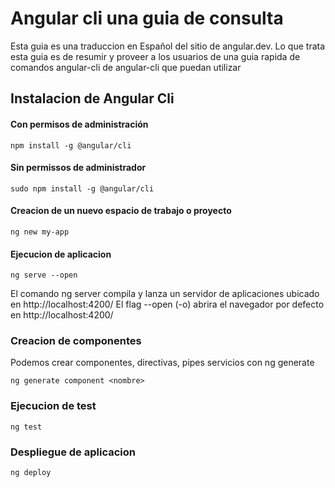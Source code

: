 # Angular cli una guia de consulta

Esta guia es una traduccion en Español del sitio de angular.dev.
Lo que trata esta guia es de resumir y proveer  a los usuarios de una guia rapida de comandos angular-cli
de angular-cli que puedan utilizar

## Instalacion de Angular Cli

#### Con permisos de administración
~~~
npm install -g @angular/cli
~~~

#### Sin permissos de administrador
~~~
sudo npm install -g @angular/cli 
~~~

#### Creacion de un nuevo espacio de trabajo o proyecto
~~~
ng new my-app
~~~

#### Ejecucion de aplicacion
~~~
ng serve --open
~~~
El comando ng server compila y lanza un servidor de aplicaciones ubicado en  http://localhost:4200/
El flag --open (-o) abrira el navegador por defecto en http://localhost:4200/

### Creacion de componentes
Podemos crear componentes, directivas, pipes servicios con ng generate
~~~
ng generate component <nombre>
~~~

### Ejecucion de test
~~~
ng test
~~~

### Despliegue de aplicacion
~~~
ng deploy
~~~
